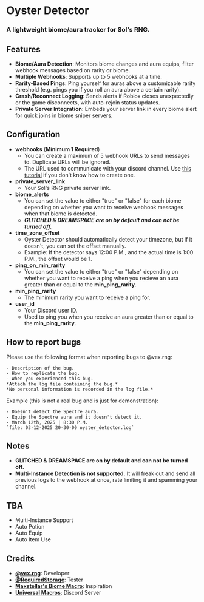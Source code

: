 # **Oyster Detector**
### A lightweight biome/aura tracker for Sol's RNG.

## **Features**
- **Biome/Aura Detection**: Monitors biome changes and aura equips, filter webhook messages based on rarity or biome.
- **Multiple Webhooks**: Supports up to 5 webhooks at a time.
- **Rarity-Based Pings**: Ping yourself for auras above a customizable rarity threshold (e.g. pings you if you roll an aura above a certain rarity).
- **Crash/Reconnect Logging**: Sends alerts if Roblox closes unexpectedly or the game disconnects, with auto-rejoin status updates.
- **Private Server Integration**: Embeds your server link in every biome alert for quick joins in biome sniper servers.

## Configuration
- **webhooks**  (**Minimum 1 Required**)
  - You can create a maximum of 5 webhook URLs to send messages to. Duplicate URLs will be ignored.
  - The URL used to communicate with your discord channel. Use [this tutorial](https://support.discord.com/hc/en-us/articles/228383668-Intro-to-Webhooks#:~:text=%C2%A0%20Facebook-,Making%20A%20Webhook,-With%20that%20in) if you don't know how to create one.
- **private_server_link**
  - Your Sol's RNG private server link.
- **biome_alerts**
  - You can set the value to either "true" or "false" for each biome depending on whether you want to receive webhook messages when that biome is detected.
  - ***GLITCHED & DREAMSPACE are on by default and can not be turned off.***
- **time_zone_offset**
  - Oyster Detector should automatically detect your timezone, but if it doesn't, you can set the offset manually.
  - Example: If the detector says 12:00 P.M., and the actual time is 1:00 P.M., the offset would be 1.
- **ping_on_min_rarity**
  - You can set the value to either "true" or "false" depending on whether you want to receive a ping when you recieve an aura greater than or equal to the **min_ping_rarity**.
- **min_ping_rarity**
  - The minimum rarity you want to receive a ping for.
- **user_id**
  - Your Discord user ID.
  - Used to ping you when you receive an aura greater than or equal to the **min_ping_rarity**.

## How to report bugs
Please use the following format when reporting bugs to @vex.rng:
```
- Description of the bug.
- How to replicate the bug.
- When you experienced this bug.
*Attach the log file containing the bug.*
*No personal information is recorded in the log file.*
```
Example (this is not a real bug and is just for demonstration):
```
- Doesn't detect the Spectre aura.
- Equip the Spectre aura and it doesn't detect it.
- March 12th, 2025 | 8:30 P.M.
`file: 03-12-2025 20-30-00 oyster_detector.log`
```

## **Notes**
- **GLITCHED & DREAMSPACE are on by default and can not be turned off.**
- **Multi-Instance Detection is not supported.** It will freak out and send all previous logs to the webhook at once, rate limiting it and spamming your channel.

## **TBA**
- Multi-Instance Support
- Auto Potion
- Auto Equip
- Auto Item Use

## **Credits**
- **[@vex.rng](https://discord.com/users/1018875765565177976)**: Developer
- **[@RequiredStorage](https://discord.com/users/1014820802241245184)**: Tester
- **[Maxstellar's Biome Macro](https://github.com/maxstellar/maxstellar-Biome-Macro)**: Inspiration
- **[Universal Macros](https://discord.gg/B3y2PS65y9)**: Discord Server